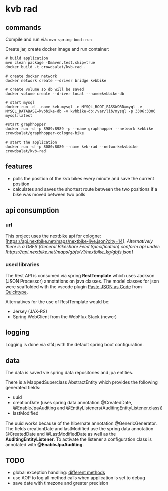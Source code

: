 # kvb rad 

## commands

Compile and run via: `mvn spring-boot:run`

Create jar, create docker image and run container: 

```shell
# build application
mvn clean package -Dmaven.test.skip=true
docker build -t crowdsalat/kvb-rad .

# create docker network
docker network create --driver bridge kvbbike

# create volume so db will be saved
docker volume create --driver local --name=kvbbike-db

# start mysql
docker run -d --name kvb-mysql -e MYSQL_ROOT_PASSWORD=myql -e MYSQL_DATABASE=kvbbike-db -v kvbbike-db:/var/lib/mysql -p 3306:3306 mysql:latest

#start graphhopper
docker run -d -p 8989:8989 -p --name graphhopper --network kvbbike crowdsalat/graphhopper-cologne-bike

# start the application
docker run -d -p 8080:8080 --name kvb-rad --network=kvbbike crowdsalat/kvb-rad 
```

## features

- polls the position of the kvb bikes every minute and save the current position
- calculates and saves the shortest route between the two positions if a bike was moved between two polls

## api consumption

### url

This project uses the nextbike api for cologne: [https://api.nextbike.net/maps/nextbike-live.json?city=14]. *Alternatively there is a GBFS (General Bikeshare Feed Specification) conform api under: [https://api.nextbike.net/maps/gbfs/v1/nextbike_kg/gbfs.json]*

### used libraries

The Rest API is consumed via spring **RestTemplate** which uses Jackson (JSON Processor) annotations on java classes. The model classes for json were scaffolded with the vscode plugin [Paste JSON as Code](https://marketplace.visualstudio.com/items?itemName=quicktype.quicktype) from [Quicktype](https://github.com/quicktype/quicktype).

Alternatives for the use of RestTemplate would be:

- Jersey (JAX-RS)
- Spring WebClient from the WebFlux Stack (newer)

## logging

Logging is done via slf4j with the default spring boot configuration.

## data 

The data is saved vie spring data repositories and jpa entities. 

There is a MappedSuperclass AbstractEntity which provides the following generated fields: 

- uuid 
- creationDate (uses spring data annotation @CreatedDate, @EnableJpaAuditing and @EntityListeners(AuditingEntityListener.class))
- lastModified

The uuid works because of the hibernate annotation @GenericGenerator. 
The fields creationDate and lastModified use the spring data annotation @CreatedDate and @LastModifiedDate as well as the **AuditingEntityListener**. To activate the listener a configuration class is annotated with **@EnableJpaAuditing**.

## TODO

- global exception handling: [different methods](https://www.baeldung.com/exception-handling-for-rest-with-spring)
- use AOP to log all method calls when application is set to debug
- save date with timezone and greater precision

  
